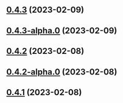 ## [0.4.3](https://github.com/rswrz/test1/compare/v0.4.3-alpha.0...v0.4.3) (2023-02-09)



## [0.4.3-alpha.0](https://github.com/rswrz/test1/compare/v0.4.2...v0.4.3-alpha.0) (2023-02-09)



## [0.4.2](https://github.com/rswrz/test1/compare/v0.4.2-alpha.0...v0.4.2) (2023-02-08)



## [0.4.2-alpha.0](https://github.com/rswrz/test1/compare/v0.4.1...v0.4.2-alpha.0) (2023-02-08)



## [0.4.1](https://github.com/rswrz/test1/compare/v0.4.1-alpha.0...v0.4.1) (2023-02-08)



